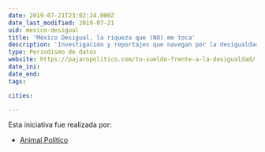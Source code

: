 ```yaml
---
date: 2019-07-21T23:02:24.000Z
date_last_modified: 2019-07-21
uid: mexico-desigual
title: 'México Desigual, la riqueza que (NO) me toca'
description: 'Investigación y reportajes que navegan por la desigualdad salarial, la distribución de los ingresos y las políticas públicas para combatir la pobreza  en un país como México.'
type: Periodismo de datos
website: https://pajaropolitico.com/tu-sueldo-frente-a-la-desigualdad/
date_ini: 
date_end: 
tags:

cities: 

---
```


Esta iniciativa fue realizada por:

- [Animal Político](/organizaciones/animal-politico)
